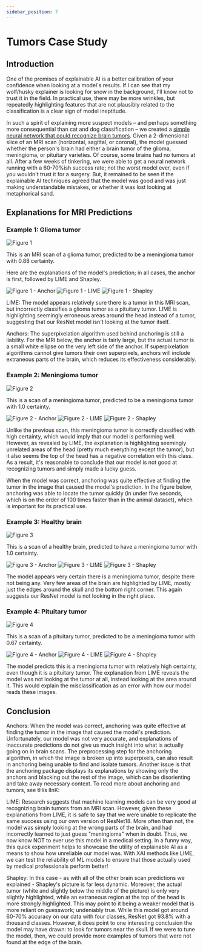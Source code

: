 ```yaml
---
sidebar_position: 7
---
```

# Tumors Case Study

## Introduction

One of the promises of explainable AI is a better calibration of your confidence when looking at a model's results. If I can see that my wolf/husky explainer is looking for snow in the background, I'll know not to trust it in the field. In practical use, there may be more wrinkles, but repeatedly highlighting features that are not plausibly related to the classification is a clear sign of model ineptitude.

In such a spirit of explaining more suspect models – and perhaps something more consequential than cat and dog classification – we created a [simple neural network that could recognize brain tumors](/Explainable-Ai-Comps-2024/Methodology/ResNet#tumors). Given a 2-dimensional slice of an MRI scan (horizontal, sagittal, or coronal), the model guessed whether the person's brain had either a brain tumor of the glioma, meningioma, or pituitary varieties. Of course, some brains had no tumors at all. After a few weeks of tinkering, we were able to get a neural network running with a 60-70%ish success rate; not the worst model ever, even if you wouldn't trust it for a surgery. But, it remained to be seen if the explainable AI techniques agreed that the model was good and was just making understandable mistakes, or whether it was lost looking at metaphorical sand.

## Explanations for MRI Predictions

### Example 1: Glioma tumor

![Figure 1](/img/tumors/glioma-191.jpg "A brain MRI with a glioma tumor")

This is an MRI scan of a glioma tumor, predicted to be a meningioma tumor with 0.88 certainty.

Here are the explanations of the model's prediction; in all cases, the anchor is first, followed by LIME and Shapley.

![Figure 1 - Anchor](/img/tumors/glioma-191-anchor.png "Anchors")
![Figure 1 - LIME](/img/tumors/glioma-191-lime.png "LIME")
![Figure 1 - Shapley](/img/tumors/glioma-191-shap.png "SHAP")

LIME: The model appears relatively sure there is a tumor in this MRI scan, but incorrectly classifies a glioma tumor as a pituitary tumor. LIME is highlighting seemingly erroneous areas around the head instead of a tumor, suggesting that our ResNet model isn't looking at the tumor itself.

Anchors: The superpixelation algorithm used behind anchoring is still a liability. For the MRI below, the anchor is fairly large, but the actual tumor is a small white ellipse on the very left side of the anchor. If superpixelation algorithms cannot give tumors their own superpixels, anchors will include extraneous parts of the brain, which reduces its effectiveness considerably.

### Example 2: Meningioma tumor

![Figure 2](/img/tumors/meningioma-252.jpg "A brain MRI with a meningioma tumor")

This is a scan of a meningioma tumor, predicted to be a meningioma tumor with 1.0 certainty.

![Figure 2 - Anchor](/img/tumors/meningioma-252-anchor.png "Anchors")
![Figure 2 - LIME](/img/tumors/meningioma-252-lime.png "LIME")
![Figure 2 - Shapley](/img/tumors/meningioma-252-shap.png "SHAP")

Unlike the previous scan, this meningioma tumor is correctly classified with high certainty, which would imply that our model is performing well. However, as revealed by LIME, the explanation is highlighting seemingly unrelated areas of the head (pretty much everything except the tumor), but it also seems the top of the head has a negative correlation with this class. As a result, it's reasonable to conclude that our model is not good at recognizing tumors and simply made a lucky guess.

When the model was correct, anchoring was quite effective at finding the tumor in the image that caused the model's prediction. In the figure below, anchoring was able to locate the tumor quickly (in under five seconds, which is on the order of 100 times faster than in the animal dataset), which is important for its practical use.

### Example 3: Healthy brain

![Figure 3](/img/tumors/healthy-97.jpg "An MRI scan of a healthy brain")

This is a scan of a healthy brain, predicted to have a meningioma tumor with 1.0 certainty.

![Figure 3 - Anchor](/img/tumors/healthy-97-anchor.png "Anchors")
![Figure 3 - LIME](/img/tumors/healthy-97-lime.jpg "LIME")
![Figure 3 - Shapley](/img/tumors/healthy-97-shap.png "SHAP")

The model appears very certain there is a meningioma tumor, despite there not being any. Very few areas of the brain are highlighted by LIME, mostly just the edges around the skull and the bottom right corner. This again suggests our ResNet model is not looking in the right place.

### Example 4: Pituitary tumor

![Figure 4](/img/tumors/pituitary-135.jpg "A brain MRI with a pituitary tumor")

This is a scan of a pituitary tumor, predicted to be a meningioma tumor with 0.67 certainty.

![Figure 4 - Anchor](/img/tumors/pituitary-135-anchor.png "Anchors")
![Figure 4 - LIME](/img/tumors/pituitary-135-lime.jpg "LIME")
![Figure 4 - Shapley](/img/tumors/pituitary-135-shap.png "SHAP")

The model predicts this is a meningioma tumor with relatively high certainty, even though it is a pituitary tumor. The explanation from LIME reveals the model was not looking at the tumor at all, instead looking at the area around it. This would explain the misclassification as an error with how our model reads these images.

## Conclusion

Anchors: When the model was correct, anchoring was quite effective at finding the tumor in the image that caused the model's prediction. Unfortunately, our model was not very accurate, and explanations of inaccurate predictions do not give us much insight into what is actually going on in brain scans. The preprocessing step for the anchoring algorithm, in which the image is broken up into superpixels, can also result in anchoring being unable to find and isolate tumors. Another issue is that the anchoring package displays its explanations by showing only the anchors and blacking out the rest of the image, which can be disorienting and take away necessary context.  To read more about anchoring and tumors, see tHis lInK:

LIME: Research suggests that machine learning models can be very good at recognizing brain tumors from an MRI scan. However, given these explanations from LIME, it is safe to say that we were unable to replicate the same success using our own version of ResNet18. More often than not, the model was simply looking at the wrong parts of the brain, and had incorrectly learned to just guess "meningioma" when in doubt. Thus, we now know NOT to ever use this model in a medical setting. In a funny way, this quick experiment helps to showcase the utility of explainable AI as a means to show how unreliable our model was. With XAI methods like LIME, we can test the reliability of ML models to ensure that those actually used by medical professionals perform better!

Shapley: In this case - as with all of the other brain scan predictions we explained - Shapley's picture is far less dynamic. Moreover, the actual tumor (white and slightly below the middle of the picture) is only very slightly highlighted, while an extraneous region at the top of the head is more strongly highlighted. This may point to it being a weaker model that is more reliant on guesswork; undeniably true. While this model got around 60-70% accuracy on our data with four classes, ResNet got 93.8% with a thousand classes. However, it does point to one interesting conclusion the model may have drawn: to look for tumors near the skull. If we were to tune the model, then, we could provide more examples of tumors that were not found at the edge of the brain.
